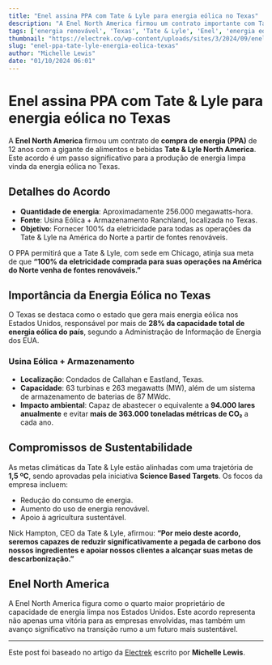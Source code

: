 ```yaml
---
title: "Enel assina PPA com Tate & Lyle para energia eólica no Texas"
description: "A Enel North America firmou um contrato importante com Tate & Lyle para fornecer energia limpa através de energia eólica, contribuindo para as metas de sustentabilidade da empresa."
tags: ['energia renovável', 'Texas', 'Tate & Lyle', 'Enel', 'energia eólica']
thumbnail: "https://electrek.co/wp-content/uploads/sites/3/2024/09/enel-ranchland_wind-texas.jpg?quality=82&strip=all&w=1600"
slug: "enel-ppa-tate-lyle-energia-eolica-texas"
author: "Michelle Lewis"
date: "01/10/2024 06:01"
---
```


# Enel assina PPA com Tate & Lyle para energia eólica no Texas

A **Enel North America** firmou um contrato de **compra de energia (PPA)** de 12 anos com a gigante de alimentos e bebidas **Tate & Lyle North America**. Este acordo é um passo significativo para a produção de energia limpa vinda da energia eólica no Texas.

## Detalhes do Acordo
- **Quantidade de energia**: Aproximadamente 256.000 megawatts-hora.
- **Fonte**: Usina Eólica + Armazenamento Ranchland, localizada no Texas.
- **Objetivo**: Fornecer 100% da eletricidade para todas as operações da Tate & Lyle na América do Norte a partir de fontes renováveis.

O PPA permitirá que a Tate & Lyle, com sede em Chicago, atinja sua meta de que **“100% da eletricidade comprada para suas operações na América do Norte venha de fontes renováveis.”**

## Importância da Energia Eólica no Texas
O Texas se destaca como o estado que gera mais energia eólica nos Estados Unidos, responsável por mais de **28% da capacidade total de energia eólica do país**, segundo a Administração de Informação de Energia dos EUA.

### Usina Eólica + Armazenamento
- **Localização**: Condados de Callahan e Eastland, Texas.
- **Capacidade**: 63 turbinas e 263 megawatts (MW), além de um sistema de armazenamento de baterias de 87 MWdc.
- **Impacto ambiental**: Capaz de abastecer o equivalente a **94.000 lares anualmente** e evitar **mais de 363.000 toneladas métricas de CO₂** a cada ano.

## Compromissos de Sustentabilidade
As metas climáticas da Tate & Lyle estão alinhadas com uma trajetória de **1,5 ºC**, sendo aprovadas pela iniciativa **Science Based Targets**. Os focos da empresa incluem:
- Redução do consumo de energia.
- Aumento do uso de energia renovável.
- Apoio à agricultura sustentável.

Nick Hampton, CEO da Tate & Lyle, afirmou: **“Por meio deste acordo, seremos capazes de reduzir significativamente a pegada de carbono dos nossos ingredientes e apoiar nossos clientes a alcançar suas metas de descarbonização.”**

## Enel North America
A Enel North America figura como o quarto maior proprietário de capacidade de energia limpa nos Estados Unidos. Este acordo representa não apenas uma vitória para as empresas envolvidas, mas também um avanço significativo na transição rumo a um futuro mais sustentável.

---
Este post foi baseado no artigo da [Electrek](https://electrek.co/2024/09/30/enel-ppa-with-tate-lyle-texas-wind-storage/) escrito por **Michelle Lewis**.